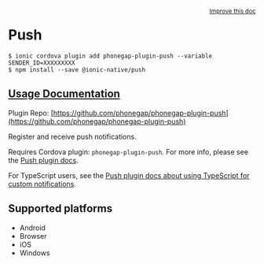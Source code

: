 <a style="float:right;font-size:12px;" href="http://github.com/ionic-team/ionic-native/edit/master/src/@ionic-native/plugins/push/index.ts#L211">
  Improve this doc
</a>

# Push

```
$ ionic cordova plugin add phonegap-plugin-push --variable SENDER_ID=XXXXXXXXX
$ npm install --save @ionic-native/push
```

## [Usage Documentation](https://ionicframework.com/docs/native/push/)

Plugin Repo: [https://github.com/phonegap/phonegap-plugin-push](https://github.com/phonegap/phonegap-plugin-push)

Register and receive push notifications.

Requires Cordova plugin: `phonegap-plugin-push`. For more info, please see the [Push plugin docs](https://github.com/phonegap/phonegap-plugin-push).

For TypeScript users, see the [Push plugin docs about using TypeScript for custom notifications](https://github.com/phonegap/phonegap-plugin-push/blob/master/docs/TYPESCRIPT.md).

## Supported platforms
- Android
- Browser
- iOS
- Windows



